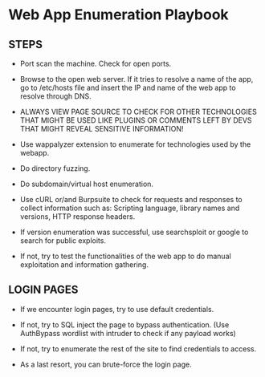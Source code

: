 # Web App Enumeration Playbook

## STEPS

 - Port scan the machine. Check for open ports.
  
 - Browse to the open web server. If it tries to resolve a name of the app, go to /etc/hosts file and insert the IP and name of the web app to resolve through DNS.

 - ALWAYS VIEW PAGE SOURCE TO CHECK FOR OTHER TECHNOLOGIES THAT MIGHT BE USED LIKE PLUGINS OR COMMENTS LEFT BY DEVS THAT MIGHT REVEAL SENSITIVE INFORMATION!

 - Use wappalyzer extension to enumerate for technologies used by the webapp.

 - Do directory fuzzing.

 - Do subdomain/virtual host enumeration.

 - Use cURL or/and Burpsuite to check for requests and responses to collect information such as: Scripting language, library names and versions, HTTP response headers.

 - If version enumeration was successful, use searchsploit or google to search for public exploits.

 - If not, try to test the functionalities of the web app to do manual exploitation and information gathering.

## LOGIN PAGES

 - If we encounter login pages, try to use default credentials.

 - If not, try to SQL inject the page to bypass authentication. (Use AuthBypass wordlist with intruder to check if any payload works)

 - If not, try to enumerate the rest of the site to find credentials to access.

 - As a last resort, you can brute-force the login page.
